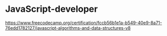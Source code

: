 # JavaScript-developer
https://www.freecodecamp.org/certification/fccb56b1e1a-b549-40e9-8a71-76edd1782127/javascript-algorithms-and-data-structures-v8

